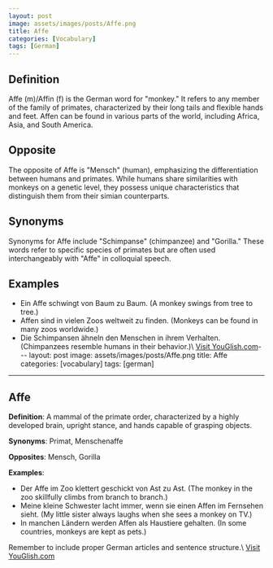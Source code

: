 ```yaml
---
layout: post
image: assets/images/posts/Affe.png
title: Affe
categories: [Vocabulary]
tags: [German]
---
```


## Definition
Affe (m)/Affin (f) is the German word for "monkey." It refers to any member of the family of primates, characterized by their long tails and flexible hands and feet. Affen can be found in various parts of the world, including Africa, Asia, and South America.

## Opposite
The opposite of Affe is "Mensch" (human), emphasizing the differentiation between humans and primates. While humans share similarities with monkeys on a genetic level, they possess unique characteristics that distinguish them from their simian counterparts.

## Synonyms
Synonyms for Affe include "Schimpanse" (chimpanzee) and "Gorilla." These words refer to specific species of primates but are often used interchangeably with "Affe" in colloquial speech.

## Examples
- Ein Affe schwingt von Baum zu Baum. (A monkey swings from tree to tree.)
- Affen sind in vielen Zoos weltweit zu finden. (Monkeys can be found in many zoos worldwide.)
- Die Schimpansen ähneln den Menschen in ihrem Verhalten. (Chimpanzees resemble humans in their behavior.)\ <a id="yg-widget-0" class="youglish-widget" data-query="Affe" data-lang="german" data-components="8412" data-auto-start="0" data-bkg-color="theme_light" data-title="How%20to%20pronounce%20Affe%20in%20German"  rel="nofollow" href="https://youglish.com">Visit YouGlish.com</a><script async src="https://youglish.com/public/emb/widget.js" charset="utf-8"></script>---
layout: post
image: assets/images/posts/Affe.png
title: Affe
categories: [vocabulary]
tags: [german]
---

## Affe

**Definition**: A mammal of the primate order, characterized by a highly developed brain, upright stance, and hands capable of grasping objects.

**Synonyms**: Primat, Menschenaffe

**Opposites**: Mensch, Gorilla

**Examples**:
- Der Affe im Zoo klettert geschickt von Ast zu Ast. (The monkey in the zoo skillfully climbs from branch to branch.)
- Meine kleine Schwester lacht immer, wenn sie einen Affen im Fernsehen sieht. (My little sister always laughs when she sees a monkey on TV.)
- In manchen Ländern werden Affen als Haustiere gehalten. (In some countries, monkeys are kept as pets.)

Remember to include proper German articles and sentence structure.\ <a id="yg-widget-0" class="youglish-widget" data-query="Affe" data-lang="german" data-components="8412" data-auto-start="0" data-bkg-color="theme_light" data-title="How%20to%20pronounce%20Affe%20in%20German"  rel="nofollow" href="https://youglish.com">Visit YouGlish.com</a><script async src="https://youglish.com/public/emb/widget.js" charset="utf-8"></script>